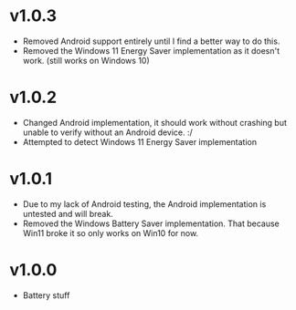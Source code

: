 # v1.0.3
- Removed Android support entirely until I find a better way to do this.
- Removed the Windows 11 Energy Saver implementation as it doesn't work. (still works on Windows 10)
# v1.0.2
- Changed Android implementation, it should work without crashing but unable to verify without an Android device. :/
- Attempted to detect Windows 11 Energy Saver implementation
# v1.0.1
- Due to my lack of Android testing, the Android implementation is untested and will break.
- Removed the Windows Battery Saver implementation. That because Win11 broke it so only works on Win10 for now.
# v1.0.0
- Battery stuff